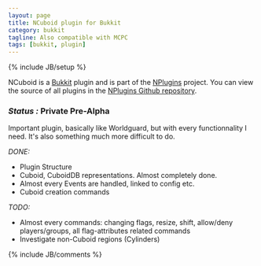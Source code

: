 ```yaml
---
layout: page
title: NCuboid plugin for Bukkit
category: bukkit
tagline: Also compatible with MCPC
tags: [bukkit, plugin]
---
```

{% include JB/setup %}

NCuboid is a [Bukkit][] plugin and is part of the [NPlugins][] project.
You can view the source of all plugins in the [NPlugins Github repository][].

### *Status :* Private Pre-Alpha

Important plugin, basically like Worldguard, but with every functionnality I need. It's also something much more difficult to do.

_DONE:_
* Plugin Structure
* Cuboid, CuboidDB representations. Almost completely done.
* Almost every Events are handled, linked to config etc.
* Cuboid creation commands

_TODO:_
* Almost every commands: changing flags, resize, shift, allow/deny players/groups, all flag-attributes related commands
* Investigate non-Cuboid regions (Cylinders)

{% include JB/comments %}

<!--- Under this lines are links defined --->
[Bukkit]: http://bukkit.org "Bukkit Forums"

[NPlugins]: /bukkit/NPlugins.html "NPlugins project page"
[NPlugins Github repository]: https://github.com/Ribesg/NPlugins "NPlugins Github repository"